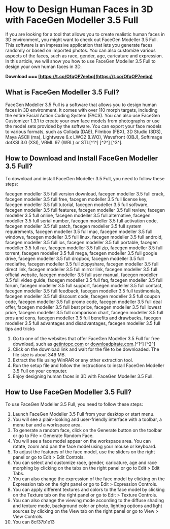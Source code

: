 
 
# How to Design Human Faces in 3D with FaceGen Modeller 3.5 Full
 
If you are looking for a tool that allows you to create realistic human faces in 3D environment, you might want to check out FaceGen Modeller 3.5 Full. This software is an impressive application that lets you generate faces randomly or based on imported photos. You can also customize various aspects of the faces, such as race, gender, age, caricature and expression. In this article, we will show you how to use FaceGen Modeller 3.5 Full to design your own human faces in 3D.
 
**Download === [https://t.co/OfqOP7eebq](https://t.co/OfqOP7eebq)**


 
## What is FaceGen Modeller 3.5 Full?
 
FaceGen Modeller 3.5 Full is a software that allows you to design human faces in 3D environment. It comes with over 110 morph targets, including the entire Facial Action Coding System (FACS). You can also use FaceGen Customizer 1.3.1 to create your own face models from photographs or use the model sets provided by the software. You can export your face models to various formats, such as Collada (DAE), Filmbox (FBX), 3D Studio (3DS), Maya ASCII (ma), Lightwave 6.x LWO2 (LWO), Wavefront (OBJ), Softimage dotXSI 3.0 (XSI), VRML 97 (WRL) or STL[^1^] [^2^] [^3^].
 
## How to Download and Install FaceGen Modeller 3.5 Full?
 
To download and install FaceGen Modeller 3.5 Full, you need to follow these steps:
 
facegen modeller 3.5 full version download,  facegen modeller 3.5 full crack,  facegen modeller 3.5 full free,  facegen modeller 3.5 full license key,  facegen modeller 3.5 full tutorial,  facegen modeller 3.5 full software,  facegen modeller 3.5 full features,  facegen modeller 3.5 full review,  facegen modeller 3.5 full online,  facegen modeller 3.5 full alternative,  facegen modeller 3.5 full serial number,  facegen modeller 3.5 full activation code,  facegen modeller 3.5 full patch,  facegen modeller 3.5 full system requirements,  facegen modeller 3.5 full mac,  facegen modeller 3.5 full windows,  facegen modeller 3.5 full linux,  facegen modeller 3.5 full android,  facegen modeller 3.5 full ios,  facegen modeller 3.5 full portable,  facegen modeller 3.5 full rar,  facegen modeller 3.5 full zip,  facegen modeller 3.5 full torrent,  facegen modeller 3.5 full mega,  facegen modeller 3.5 full google drive,  facegen modeller 3.5 full dropbox,  facegen modeller 3.5 full mediafire,  facegen modeller 3.5 full zippyshare,  facegen modeller 3.5 full direct link,  facegen modeller 3.5 full mirror link,  facegen modeller 3.5 full official website,  facegen modeller 3.5 full user manual,  facegen modeller 3.5 full video guide,  facegen modeller 3.5 full faq,  facegen modeller 3.5 full forum,  facegen modeller 3.5 full support,  facegen modeller 3.5 full contact,  facegen modeller 3.5 full feedback,  facegen modeller 3.5 full testimonials,  facegen modeller 3.5 full discount code,  facegen modeller 3.5 full coupon code,  facegen modeller 3.5 full promo code,  facegen modeller 3.5 full deal offer,  facegen modeller 3.5 full best price,  facegen modeller 3.5 full lowest price,  facegen modeller 3.5 full comparison chart,  facegen modeller 3.5 full pros and cons,  facegen modeller 3.5 full benefits and drawbacks,  facegen modeller 3.5 full advantages and disadvantages,  facegen modeller 3.5 full tips and tricks
 
1. Go to one of the websites that offer FaceGen Modeller 3.5 Full for free download, such as [getintopc.com](https://getintopc.com/softwares/3d-modelling/download-facegen-modeller-3-5-3-customizer-1-3-1-model-sets/) or [downloadpirate.com](https://www.downloadpirate.com/facegen-modeller-pro-v3-5-3-full-version-free-download/).[^1^] [^2^]
2. Click on the download link and wait for the file to be downloaded. The file size is about 349 MB.
3. Extract the file using WinRAR or any other extraction tool.
4. Run the setup file and follow the instructions to install FaceGen Modeller 3.5 Full on your computer.
5. Enjoy designing human faces in 3D with FaceGen Modeller 3.5 Full.

## How to Use FaceGen Modeller 3.5 Full?
 
To use FaceGen Modeller 3.5 Full, you need to follow these steps:

1. Launch FaceGen Modeller 3.5 Full from your desktop or start menu.
2. You will see a plain-looking and user-friendly interface with a toolbar, a menu bar and a workspace area.
3. To generate a random face, click on the Generate button on the toolbar or go to File > Generate Random Face.
4. You will see a face model appear on the workspace area. You can rotate, zoom and pan the face model using your mouse or keyboard.
5. To adjust the features of the face model, use the sliders on the right panel or go to Edit > Edit Controls.
6. You can select and customize race, gender, caricature, age and race morphing by clicking on the tabs on the right panel or go to Edit > Edit Tabs.
7. You can also change the expression of the face model by clicking on the Expression tab on the right panel or go to Edit > Expression Controls.
8. You can apply different textures and colors to the face model by clicking on the Texture tab on the right panel or go to Edit > Texture Controls.
9. You can also change the viewing mode according to the diffuse shading and texture mode, background color or photo, lighting options and light sources by clicking on the View tab on the right panel or go to View > View Controls.
10. You can 8cf37b1e13


